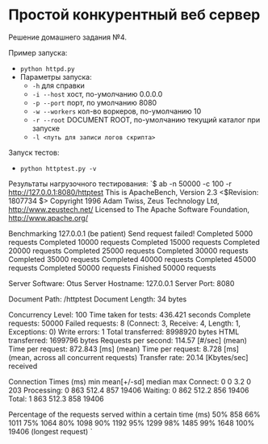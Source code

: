 # Простой конкурентный веб сервер
Решение домашнего задания №4.

Пример запуска:
  - `python httpd.py`
  - Параметры запуска:
      - `-h` для справки
      - `-i --host` хост, по-умолчанию 0.0.0.0
      - `-p --port` порт, по умолчанию 8080
      - `-w --workers` кол-во воркеров, по-умолчанию 10
      - `-r --root` DOCUMENT ROOT, по-умолчанию текущий каталог при запуске
      - `-l <путь для записи логов скрипта>`

Запуск тестов:
  - `python httptest.py -v`

Результаты нагрузочного тестирования:
`$ ab -n 50000 -c 100 -r http://127.0.0.1:8080/httptest
This is ApacheBench, Version 2.3 <$Revision: 1807734 $>
Copyright 1996 Adam Twiss, Zeus Technology Ltd, http://www.zeustech.net/
Licensed to The Apache Software Foundation, http://www.apache.org/

Benchmarking 127.0.0.1 (be patient)
Send request failed!
Completed 5000 requests
Completed 10000 requests
Completed 15000 requests
Completed 20000 requests
Completed 25000 requests
Completed 30000 requests
Completed 35000 requests
Completed 40000 requests
Completed 45000 requests
Completed 50000 requests
Finished 50000 requests


Server Software:        Otus
Server Hostname:        127.0.0.1
Server Port:            8080

Document Path:          /httptest
Document Length:        34 bytes

Concurrency Level:      100
Time taken for tests:   436.421 seconds
Complete requests:      50000
Failed requests:        8
   (Connect: 3, Receive: 4, Length: 1, Exceptions: 0)
Write errors:           1
Total transferred:      8998920 bytes
HTML transferred:       1699796 bytes
Requests per second:    114.57 [#/sec] (mean)
Time per request:       872.843 [ms] (mean)
Time per request:       8.728 [ms] (mean, across all concurrent requests)
Transfer rate:          20.14 [Kbytes/sec] received

Connection Times (ms)
              min  mean[+/-sd] median   max
Connect:        0    0   3.2      0     203
Processing:     0  863 512.4    857   19406
Waiting:        0  862 512.2    856   19406
Total:          1  863 512.3    858   19406

Percentage of the requests served within a certain time (ms)
  50%    858
  66%   1011
  75%   1064
  80%   1098
  90%   1192
  95%   1299
  98%   1485
  99%   1648
 100%  19406 (longest request)
`
